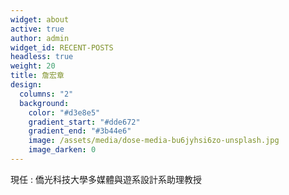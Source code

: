 ```yaml
---
widget: about
active: true
author: admin
widget_id: RECENT-POSTS
headless: true
weight: 20
title: 詹宏章
design:
  columns: "2"
  background:
    color: "#d3e8e5"
    gradient_start: "#dde672"
    gradient_end: "#3b44e6"
    image: /assets/media/dose-media-bu6jyhsi6zo-unsplash.jpg
    image_darken: 0
---
```

現任 : 僑光科技大學多媒體與遊系設計系助理教授